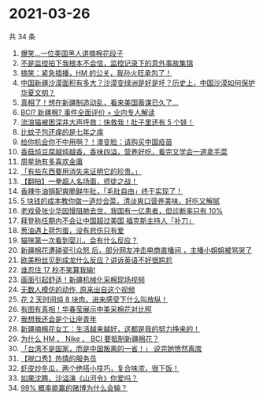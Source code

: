 # 2021-03-26

共 34 条

<!-- BEGIN -->
<!-- 最后更新时间 Fri Mar 26 2021 23:03:12 GMT+0800 (China Standard Time) -->

1. [爆笑…一位美国黑人讲摘棉花段子](https://www.zhihu.com/zvideo/1358535598861524992)
2. [不是监控拍下我根本不会信，监控记录下的意外事故集锦](https://www.zhihu.com/zvideo/1357686366583881728)
3. [搞笑：紧急插播，HM 的公关，我孙火旺承包了！](https://www.zhihu.com/zvideo/1358528626779033600)
4. [中国新疆沙漠面积有多大？沙漠变绿洲是好是坏？历史上，中国沙漠如何保护华夏文明？](https://www.zhihu.com/zvideo/1358731170176380928)
5. [真相了！想在新疆制造动乱，看来美国蓄谋已久了…](https://www.zhihu.com/zvideo/1358428391092416512)
6. [BCI? 新疆棉? 事件全面评价 + 业内专人解读](https://www.zhihu.com/zvideo/1358488824532856832)
7. [流浪猫被困深井大声呼救：快救我！肚子里还有 5
   个娃！](https://www.zhihu.com/zvideo/1358815645866598400)
8. [比蚊子包还痒的是七年之痒](https://www.zhihu.com/zvideo/1358846390160994304)
9. [给你机会你不中用啊？！澳变脸：请购买中国疫苗](https://www.zhihu.com/zvideo/1358730060980121600)
10. [香菇炖豆腐越炖越香，香味四溢，营养好吃，看完又学会一道拿手菜](https://www.zhihu.com/zvideo/1358707010809294848)
11. [周星驰有多喜欢金庸](https://www.zhihu.com/zvideo/1358819823074463744)
12. [「有些东西要用消失来证明它的珍贵。」](https://www.zhihu.com/zvideo/1358811293177319424)
13. [【翻拍】一拳超人名场面，师徒之战！](https://www.zhihu.com/zvideo/1358842134754295808)
14. [香辣牛油锅配爽脆鲜牛肚，「毛肚自由」终于实现了！](https://www.zhihu.com/zvideo/1358817940121432065)
15. [5
    块钱的成本教你做一道炒合菜，清淡爽口营养美味，好吃又解腻](https://www.zhihu.com/zvideo/1358723801493094400)
16. [老戏骨张少华因慢阻肺去世，我国有一亿患者，但诊断率只有
    10%](https://www.zhihu.com/zvideo/1358535890609061889)
17. [拜登称任期内不会让中国超过美国
    福克斯主持人「补刀」](https://www.zhihu.com/zvideo/1358765389107830784)
18. [葱油遇上荷包蛋，没有悲伤只有爱](https://www.zhihu.com/zvideo/1358434360312606720)
19. [猫咪第一次看到婴儿，会有什么反应？](https://www.zhihu.com/zvideo/1358455245153046528)
20. [新疆棉花遭碰瓷引众怒 后，部分网友冲击电商直播间
    ，主播小姐姐被骂哭了](https://www.zhihu.com/zvideo/1358492301157834752)
21. [欧美粉丝见到成龙什么反应？讲诉英语不好很尴尬](https://www.zhihu.com/zvideo/1358501947910193152)
22. [谁忍住 17 秒不笑算我输!](https://www.zhihu.com/zvideo/1358370051268194304)
23. [画面引起舒适！新疆机械化采棉现场视频](https://www.zhihu.com/zvideo/1358499413602750464)
24. [无数人模仿的动作, 原来出自这个视频](https://www.zhihu.com/zvideo/1358113026286235648)
25. [花 2 天时间炖 8
    块肉，进来感受下什么叫放纵！](https://www.zhihu.com/zvideo/1358401179735740416)
26. [有图有真相！华春莹展示中美采棉花对比照](https://www.zhihu.com/zvideo/1358468230030393344)
27. [我想我还会是个让座青年](https://www.zhihu.com/zvideo/1358448244578803712)
28. [新疆摘棉花女工：生活越来越好，这都是我的努力挣来的！](https://www.zhihu.com/zvideo/1358465581478436864)
29. [为什么 HM 、 Nike 、 BCI
    要抵制新疆棉花？](https://www.zhihu.com/zvideo/1358245292089892865)
30. [「台湾不是国家，而是中国叛离的一省！」
    说完她愤然离席](https://www.zhihu.com/zvideo/1358388779456270336)
31. [【脱口秀】热情的服务员](https://www.zhihu.com/zvideo/1358426186259959808)
32. [虾皮炒冬瓜，两个绝搭小技巧，复合味浓，很下饭！](https://www.zhihu.com/zvideo/1358471816969900032)
33. [如果沈腾、沙溢演《山河令》你爱吗？](https://www.zhihu.com/zvideo/1357417261238788096)
34. [99% 概率能赢的赌博为什么会输？](https://www.zhihu.com/zvideo/1358397407470993408)

<!-- END -->
